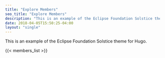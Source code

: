 ```yaml
---
title: "Explore Members"
seo_title: "Explore Members"
description: "This is an example of the Eclipse Foundation Solstice theme for Hugo."
date: 2018-04-05T15:50:25-04:00
layout: "single"
---
```

This is an example of the Eclipse Foundation Solstice theme for Hugo.

{{< members_list >}}